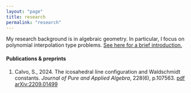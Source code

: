 ```yaml
---
layout: "page"
title: research
permalink: "research"
---
```


My research background is in algebraic geometry. In particular, I focus on polynomial interpolation type problems. [See here for a brief introduction.](research_intro)


<!-- Code to link to a PDF in markdown:
[pdf here](pdfs/Calvo_Icosahedral_2023.pdf){:target="_blank"} --> 

#### Publications & preprints

<ol reversed>
    <li> Calvo, S., 2024. The icosahedral line configuration and Waldschmidt constants. <i> Journal of Pure and Applied Algebra</i>, 228(6), p.107563. <a href="docs/papers/Calvo_Icosahedral_2023.pdf" target="_blank">pdf</a> <a href="https://arxiv.org/abs/2209.01499" target="_blank">arXiv:2209.01499</a></li>
</ol>
